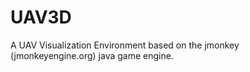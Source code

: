 UAV3D
=====

A UAV Visualization Environment based on the jmonkey (jmonkeyengine.org) java game engine.
